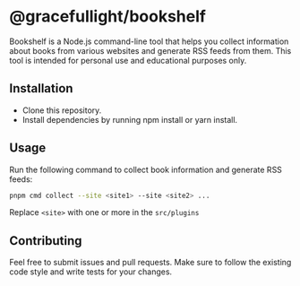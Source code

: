 # @gracefullight/bookshelf

Bookshelf is a Node.js command-line tool that helps you collect information about books from various websites and generate RSS feeds from them.
This tool is intended for personal use and educational purposes only.

## Installation

- Clone this repository.
- Install dependencies by running npm install or yarn install.

## Usage

Run the following command to collect book information and generate RSS feeds:

```sh
pnpm cmd collect --site <site1> --site <site2> ...
```

Replace `<site>` with one or more in the `src/plugins`

## Contributing

Feel free to submit issues and pull requests. Make sure to follow the existing code style and write tests for your changes.

